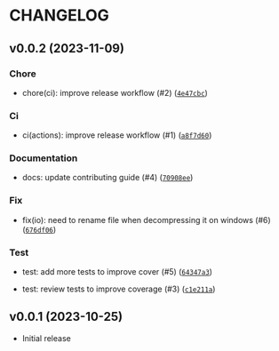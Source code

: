 # CHANGELOG

## v0.0.2 (2023-11-09)

### Chore

* chore(ci): improve release workflow (#2) ([`4e47cbc`](https://github.com/crabisoft/pdbstore/commit/4e47cbc276ee14cbc7587ce513d24da669624b78))

### Ci

* ci(actions): improve release workflow (#1) ([`a8f7d60`](https://github.com/crabisoft/pdbstore/commit/a8f7d6000f8c7a200ee25e527c1f7b8fa07841c3))

### Documentation

* docs: update contributing guide (#4) ([`70908ee`](https://github.com/crabisoft/pdbstore/commit/70908ee11a3d8899502fdc5c88ba8713f446589b))

### Fix

* fix(io): need to rename file when decompressing it on windows (#6) ([`676df06`](https://github.com/crabisoft/pdbstore/commit/676df0600364749a031be05d72cd1a0127d55e7c))

### Test

* test: add more tests to improve cover (#5) ([`64347a3`](https://github.com/crabisoft/pdbstore/commit/64347a374c68bb18c75312de94345157bc0296c2))

* test: review tests to improve coverage (#3) ([`c1e211a`](https://github.com/crabisoft/pdbstore/commit/c1e211ac2384b1788a17c5f6d029b3ef9362550a))

## v0.0.1 (2023-10-25)

* Initial release